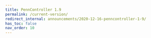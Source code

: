 ```yaml
---
title: PennController 1.9
permalink: /current-version/
redirect_internal: announcements/2020-12-16-penncontroller-1-9/
has_toc: false
nav_order: 10
---
```


